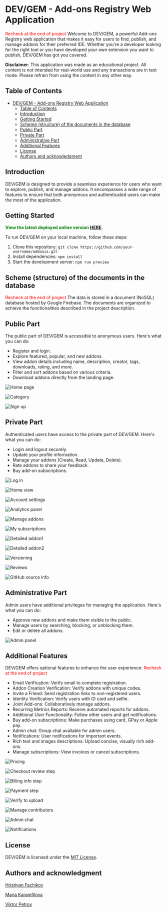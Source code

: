# DEV/GEM - Add-ons Registry Web Application
<span style="color:red">Recheck at the end of project</span>
Welcome to DEV/GEM, a powerful Add-ons Registry web application that makes it easy for users to find, publish, and manage addons for their preferred IDE. Whether you're a developer looking for the right tool or you have developed your own extension you want to publish, DEV/GEM has got you covered.

**Disclaimer**: This application was made as an educational project. All content is not intended for real-world use and any transactions are in test mode. Please refrain from using the content in any other way.

## Table of Contents

- [DEV/GEM - Add-ons Registry Web Application](#devgem---add-ons-registry-web-application)
  - [Table of Contents](#table-of-contents)
  - [Introduction](#introduction)
  - [Getting Started](#getting-started)
  - [Scheme (structure) of the documents in the database](#scheme-structure-of-the-documents-in-the-database)
  - [Public Part](#public-part)
  - [Private Part](#private-part)
  - [Administrative Part](#administrative-part)
  - [Additional Features](#additional-features)
  - [License](#license)
  - [Authors and acknowledgment](#authors-and-acknowledgment)

## Introduction

DEV/GEM is designed to provide a seamless experience for users who want to explore, publish, and manage addons. It encompasses a wide range of features to ensure that both anonymous and authenticated users can make the most of the application.

## Getting Started

<span style="color:green">**View the latest deployed online version [HERE](https://unknown-adonis.web.app/).**<span>

To run DEV/GEM on your local machine, follow these steps:

1. Clone this repository: `git clone https://github.com/your-username/addonis.git`
2. Install dependencies: `npm install`
3. Start the development server: `npm run preview`


## Scheme (structure) of the documents in the database
<span style="color:red">Recheck at the end of project</span>
The data is stored in a document (NoSQL) database hosted by Google Firebase. The documents are organized to achieve the functionalities described in the project description.

## Public Part

The public part of DEV/GEM is accessible to anonymous users. Here's what you can do:

- Register and login.
- Explore featured, popular, and new addons.
- View addon details including name, description, creator, tags, downloads, rating, and more.
- Filter and sort addons based on various criteria.
- Download addons directly from the landing page.

![Home page](./assets/image.png)

![Category](./assets/image-1.png)

![Sign up](./assets/image-2.png)

## Private Part

Authenticated users have access to the private part of DEV/GEM. Here's what you can do:

- Login and logout securely.
- Update your profile information.
- Manage your addons (Create, Read, Update, Delete).
- Rate addons to share your feedback.
- Buy add-on subscriptions.

![Log in](./assets/image-3.png)

![Home view](./assets/image-4.png)

![Account settings](./assets/image-6.png)

![Analytics panel](./assets/image-7.png)

![Manage addons](./assets/image-8.png)

![My subscriptions](./assets/image-9.png)

![Detailed addon1](./assets/image-10.png)

![Detailed addon2](./assets/image-11.png)

![Versioning](./assets/image-12.png)

![Reviews](./assets/image-13.png)

![GitHub source info](./assets/image-14.png)

## Administrative Part

Admin users have additional privileges for managing the application. Here's what you can do:

- Approve new addons and make them visible to the public.
- Manage users by searching, blocking, or unblocking them.
- Edit or delete all addons.

![Admin panel](./assets/image-19.png)

## Additional Features

DEV/GEM offers optional features to enhance the user experience:
<span style="color:red">Recheck at the end of project</span>
- Email Verification: Verify email to complete registration.
- Addon Creation Verification: Verify addons with unique codes.
- Invite a Friend: Send registration links to non-registered users.
- Identity Verification: Verify users with ID card and selfie.
- Joint Add-ons: Collaboratively manage addons.
- Recurring Metrics Reports: Receive automated reports for addons.
- Additional User Functionality: Follow other users and get notifications.
- Buy add-on subscriptions: Make purchases using card, GPay or Apple pay.
- Admin chat: Group chat available for admin users.
- Notifications: User notifications for important events.
- Rich text and images descriptions: Upload concise, visually rich add-ons.
- Manage subscriptions: View invoices or cancel subscriptions.

![Pricing](./assets/image-15.png)

![Checkout review step](./assets/image-16.png)

![Billing info step](./assets/image-17.png)

![Payment step](./assets/image-18.png)

![Verify to upload](./assets/image-5.png)

![Manage contributors](./assets/image-21.png)

![Admin chat](./assets/image-20.png)

![Notifications](./assets/image-22.png)

## License

DEV/GEM is licensed under the [MIT License](LICENSE).

## Authors and acknowledgment

[Hristiyan Fachikov](https://gitlab.com/hristiyan.fachikov)

[Maria Karamfilova](https://gitlab.com/maria_karamfilova)

[Viktor Petrov](https://gitlab.com/viktor.mp)


